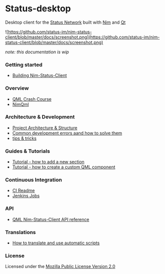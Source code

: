 # Status-desktop

Desktop client for the [Status Network](https://statusnetwork.com/) built with [Nim](https://nim-lang.org/) and [Qt](https://www.qt.io/)

![https://github.com/status-im/nim-status-client/blob/master/docs/screenshot.png](https://github.com/status-im/nim-status-client/blob/master/docs/screenshot.png)

*note: this documentation is wip*

### Getting started
* [Building Nim-Status-Client](https://github.com/status-im/nim-status-client/blob/master/docs/building.md)

### Overview
* [QML Crash Course](https://github.com/status-im/nim-status-client/blob/master/docs/qml_crash_course.md)
* [NimQml](https://github.com/status-im/nim-status-client/blob/master/docs/qml_nim_communication.md)

### Architecture & Development
* [Project Architecture & Structure](https://github.com/status-im/nim-status-client/blob/master/docs/structure.md)
* [Common development errors aand how to solve them](https://github.com/status-im/nim-status-client/blob/master/docs/common_errors.md)
* [tips & tricks](https://github.com/status-im/nim-status-client/blob/master/docs/tips.md)

### Guides & Tutorials
* [Tutorial - how to add a new section](https://github.com/status-im/nim-status-client/blob/master/docs/tutorial_adding_section.md)
* [Tutorial - how to create a custom QML component](https://github.com/status-im/nim-status-client/blob/master/docs/tutorial_custom_component.md)

### Continuous Integration
* [CI Readme](./ci/README.md)
* [Jenkins Jobs](https://ci.status.im/job/nim-status-client/)

### API
* [QML Nim-Status-Client API reference](https://github.com/status-im/nim-status-client/blob/master/docs/qml_api.md)

### Translations
* [How to translate and use automatic scripts](https://github.com/status-im/nim-status-client/blob/master/scripts/translationScripts/README.md)

### License

Licensed under the [Mozilla Public License Version 2.0](https://github.com/status-im/nim-status-client/blob/master/LICENSE.md)


